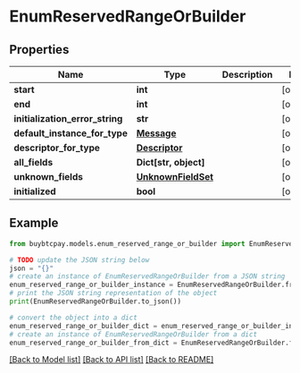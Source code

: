 # EnumReservedRangeOrBuilder


## Properties

Name | Type | Description | Notes
------------ | ------------- | ------------- | -------------
**start** | **int** |  | [optional] 
**end** | **int** |  | [optional] 
**initialization_error_string** | **str** |  | [optional] 
**default_instance_for_type** | [**Message**](Message.md) |  | [optional] 
**descriptor_for_type** | [**Descriptor**](Descriptor.md) |  | [optional] 
**all_fields** | **Dict[str, object]** |  | [optional] 
**unknown_fields** | [**UnknownFieldSet**](UnknownFieldSet.md) |  | [optional] 
**initialized** | **bool** |  | [optional] 

## Example

```python
from buybtcpay.models.enum_reserved_range_or_builder import EnumReservedRangeOrBuilder

# TODO update the JSON string below
json = "{}"
# create an instance of EnumReservedRangeOrBuilder from a JSON string
enum_reserved_range_or_builder_instance = EnumReservedRangeOrBuilder.from_json(json)
# print the JSON string representation of the object
print(EnumReservedRangeOrBuilder.to_json())

# convert the object into a dict
enum_reserved_range_or_builder_dict = enum_reserved_range_or_builder_instance.to_dict()
# create an instance of EnumReservedRangeOrBuilder from a dict
enum_reserved_range_or_builder_from_dict = EnumReservedRangeOrBuilder.from_dict(enum_reserved_range_or_builder_dict)
```
[[Back to Model list]](../README.md#documentation-for-models) [[Back to API list]](../README.md#documentation-for-api-endpoints) [[Back to README]](../README.md)


